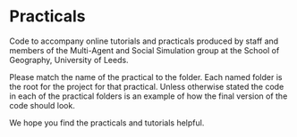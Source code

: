 Practicals
==========

Code to accompany online tutorials and practicals produced by staff and members of the Multi-Agent and Social Simulation group at the School of Geography, University of Leeds.

Please match the name of the practical to the folder.  Each named folder is the root for the project for that practical.  Unless otherwise stated the code in each of the practical folders is an example of how the final version of the code should look.

We hope you find the practicals and tutorials helpful.
